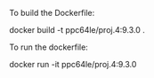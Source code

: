 To build the Dockerfile:

docker build -t ppc64le/proj.4:9.3.0 .

To run the dockerfile:

docker run -it ppc64le/proj.4:9.3.0

